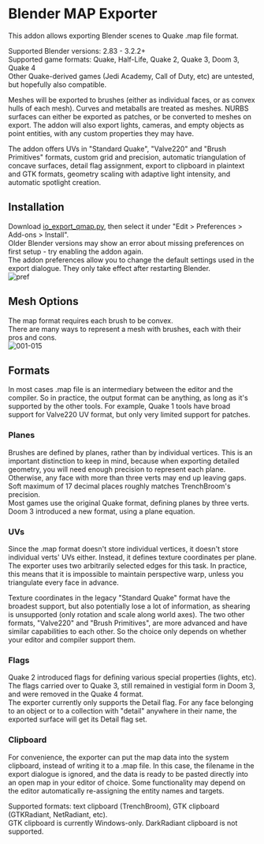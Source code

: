 # Blender MAP Exporter

This addon allows exporting Blender scenes to Quake .map file format.

Supported Blender versions: 2.83 - 3.2.2+  
Supported game formats: Quake, Half-Life, Quake 2, Quake 3, Doom 3, Quake 4  
Other Quake-derived games (Jedi Academy, Call of Duty, etc) are untested, but hopefully also compatible.

Meshes will be exported to brushes (either as individual faces, or as convex hulls of each mesh). Curves and metaballs are treated as meshes. NURBS surfaces can either be exported as patches, or be converted to meshes on export. The addon will also export lights, cameras, and empty objects as point entities, with any custom properties they may have.

The addon offers UVs in "Standard Quake", "Valve220" and "Brush Primitives" formats, custom grid and precision, automatic triangulation of concave surfaces, detail flag assignment, export to clipboard in plaintext and GTK formats, geometry scaling with adaptive light intensity, and automatic spotlight creation.


## Installation
Download [io_export_qmap.py](https://github.com/c-d-a/io_export_qmap/raw/master/io_export_qmap.py), then select it under "Edit > Preferences > Add-ons > Install".  
Older Blender versions may show an error about missing preferences on first setup - try enabling the addon again.  
The addon preferences allow you to change the default settings used in the export dialogue. They only take effect after restarting Blender.  
![pref](https://user-images.githubusercontent.com/55441216/187100568-f4f689ff-39c8-4cf4-b166-146cfc9a1b79.png)


## Mesh Options
The map format requires each brush to be convex.  
There are many ways to represent a mesh with brushes, each with their pros and cons.  
![001-015](https://user-images.githubusercontent.com/55441216/187100469-4b5e427d-c0ab-420b-aa68-8abb5e55ddb0.gif)


## Formats
In most cases .map file is an intermediary between the editor and the compiler. So in practice, the output format can be anything, as long as it's supported by the other tools. For example, Quake 1 tools have broad support for Valve220 UV format, but only very limited support for patches.

### Planes
Brushes are defined by planes, rather than by individual vertices. This is an important distinction to keep in mind, because when exporting detailed geometry, you will need enough precision to represent each plane. Otherwise, any face with more than three verts may end up leaving gaps. Soft maximum of 17 decimal places roughly matches TrenchBroom's precision.  
Most games use the original Quake format, defining planes by three verts. Doom 3 introduced a new format, using a plane equation.

### UVs
Since the .map format doesn't store individual vertices, it doesn't store individual verts' UVs either. Instead, it defines texture coordinates per plane. The exporter uses two arbitrarily selected edges for this task. In practice, this means that it is impossible to maintain perspective warp, unless you triangulate every face in advance.

Texture coordinates in the legacy "Standard Quake" format have the broadest support, but also potentially lose a lot of information, as shearing is unsupported (only rotation and scale along world axes). The two other formats, "Valve220" and "Brush Primitives", are more advanced and have similar capabilities to each other. So the choice only depends on whether your editor and compiler support them.

### Flags
Quake 2 introduced flags for defining various special properties (lights, etc). The flags carried over to Quake 3, still remained in vestigial form in Doom 3, and were removed in the Quake 4 format.  
The exporter currently only supports the Detail flag. For any face belonging to an object or to a collection with "detail" anywhere in their name, the exported surface will get its Detail flag set.

### Clipboard
For convenience, the exporter can put the map data into the system clipboard, instead of writing it to a .map file. In this case, the filename in the export dialogue is ignored, and the data is ready to be pasted directly into an open map in your editor of choice. Some functionality may depend on the editor automatically re-assigning the entity names and targets.

Supported formats: text clipboard (TrenchBroom), GTK clipboard (GTKRadiant, NetRadiant, etc).  
GTK clipboard is currently Windows-only. DarkRadiant clipboard is not supported.
